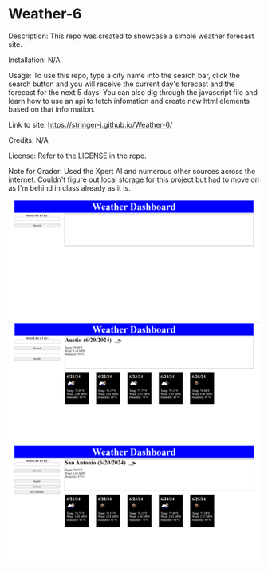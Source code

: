 # Weather-6

Description:
This repo was created to showcase a simple weather forecast site.

Installation: 
N/A

Usage:
To use this repo, type a city name into the search bar, click the search button and you will receive the current day's forecast and the forecast for the next 5 days. You can also dig through the javascript file and learn how to use an api to fetch infomation and create new html elements based on that information.

Link to site:
https://stringer-j.github.io/Weather-6/

Credits: 
N/A

License: 
Refer to the LICENSE in the repo.

Note for Grader: 
Used the Xpert AI and numerous other sources across the internet. Couldn't figure out local storage for this project but had to move on as I'm behind in class already as it is.

![start](image.png)
![oneresult](image-1.png)
![multiresult](image-2.png)